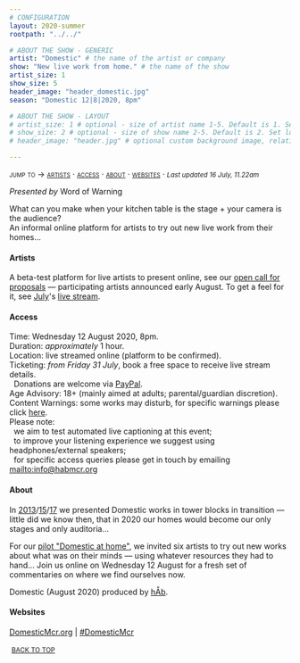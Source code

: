 ```yaml
---
# CONFIGURATION
layout: 2020-summer
rootpath: "../../"

# ABOUT THE SHOW - GENERIC
artist: "Domestic" # the name of the artist or company
show: "New live work from home." # the name of the show
artist_size: 1
show_size: 5
header_image: "header_domestic.jpg"  
season: "Domestic 12|8|2020, 8pm"

# ABOUT THE SHOW - LAYOUT
# artist_size: 1 # optional - size of artist name 1-5. Default is 1. Set longer names to lower values
# show_size: 2 # optional - size of show name 2-5. Default is 2. Set longer names to lower values
# header_image: "header.jpg" # optional custom background image, relative to current page

---
```

<span style='font-variant: small-caps'>jump to → [artists](/current/2020-domestic/#artists) · [access](/current/2020-domestic/#access) · [about](/current/2020-domestic/#about) · [websites](/current/2020-domestic/#websites)</span> · <small>*Last updated 16 July, 11.22am*</small>     
        
*Presented by* Word of Warning        
         
What can you make when your kitchen table is the stage + your camera is the audience?<br>An informal online platform for artists to try out new live work from their homes…          
         
#### Artists        
A beta-test platform for live artists to present online, see our <a href="http://domesticmcr.posthaven.com" target="_blank">open call for proposals</a> — participating artists announced early August. To get a feel for it, see [July](/current/2020-domestic/july)'s <a href="http://youtu.be/IUNv7CARKLU" target="_blank">live stream</a>.       
      
#### Access            
Time: Wednesday 12 August 2020, 8pm.<br>Duration: *approximately* 1 hour.<br>Location: live streamed online (platform to be confirmed).<br>Ticketing: *from Friday 31 July*, book a free space to receive live stream details.<br>&nbsp;&nbsp;Donations are welcome via <a href="http://www.paypal.me/warnmcr" target="_blank">PayPal</a>.<br>Age Advisory: 18+ (mainly aimed at adults; parental/guardian discretion).<br>Content Warnings: some works may disturb, for specific warnings please click [here](/warnings).<br>Please note:<br>&nbsp;&nbsp;we aim to test automated live captioning at this event;<br>&nbsp;&nbsp;to improve your listening experience we suggest using headphones/external speakers;<br>&nbsp;&nbsp;for specific access queries please get in touch by emailing <mailto:info@habmcr.org>         
          
#### About         
In [2013](/archive/2013-domestic)/[15](/archive/2015-domestic)/[17](/archive/2017-autumnwinter/pritchard) we presented Domestic works in tower blocks in transition — little did we know then, that in 2020 our homes would become our only stages and only auditoria…        
        
For our [pilot "Domestic at home"](/current/2020-domestic/july), we invited six artists to try out new works about what was on their minds — using whatever resources they had to hand… Join us online on Wednesday 12 August for a fresh set of commentaries on where we find ourselves now.      
          
Domestic (August 2020) produced by [hÅb](/hab).         
         
#### Websites         
<a href="http://domesticmcr.org" target="_blank">DomesticMcr.org</a> | <a href="http://twitter.com/hashtag/DomesticMcr" target="_blank">#DomesticMcr</a>        
         
&nbsp;<small>[BACK TO TOP](/current/2020-domestic)</small>
